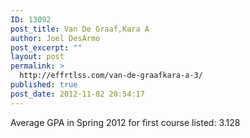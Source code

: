 ```yaml
---
ID: 13092
post_title: Van De Graaf,Kara A
author: Joel DesArmo
post_excerpt: ""
layout: post
permalink: >
  http://effrtlss.com/van-de-graafkara-a-3/
published: true
post_date: 2012-11-02 20:54:17
---
```

<p>Average GPA in Spring 2012 for first course listed: 3.128</p>